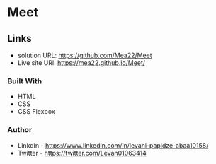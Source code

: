 # Meet

## Links

- solution URL: https://github.com/Mea22/Meet
- Live site URl:  https://mea22.github.io/Meet/


### Built With

- HTML
- CSS
- CSS Flexbox

### Author
- LinkdIn - https://www.linkedin.com/in/levani-papidze-abaa10158/
- Twitter - https://twitter.com/Levan01063414
